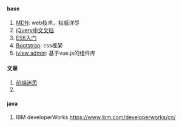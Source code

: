 

#### base
1. [MDN](https://developer.mozilla.org/zh-CN/): web技术，权威详尽
2. [jQuery中文文档](https://www.jquery123.com/)
3. [ES6入门](http://es6.ruanyifeng.com/)
4. [Bootstrap](http://www.bootcss.com/): css框架
5. [iview admin](https://iview.github.io/iview-admin/#/login): 基于vue.js的组件库

#### 文章
1. [前端迷思](http://www.cnblogs.com/wintersun/p/6851750.html)
2. 


#### java
1. IBM developerWorks https://www.ibm.com/developerworks/cn/